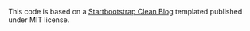 This code is based on a [Startbootstrap Clean Blog](https://github.com/BlackrockDigital/startbootstrap-clean-blog) templated published under MIT license.
